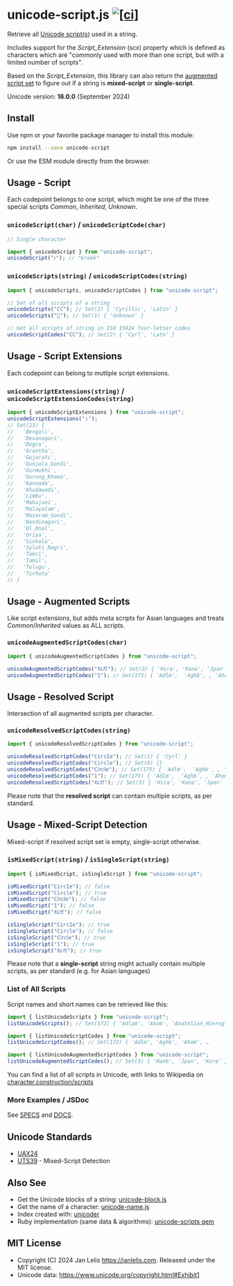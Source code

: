 # unicode-script.js [![[ci]](https://github.com/janlelis/unicode-script.js/workflows/Test/badge.svg)](https://github.com/janlelis/unicode-script.js/actions?query=workflow%3ATest)

Retrieve all [Unicode script(s)](https://en.wikipedia.org/wiki/Script_%28Unicode%29) used in a string.

Includes support for the _Script_Extension_ (scx) property which is defined as characters which are "commonly used with more than one script, but with a limited number of scripts".

Based on the _Script_Extension_, this library can also return the [augmented script set](https://www.unicode.org/reports/tr39/#def-augmented-script-set) to figure out if a string is **mixed-script** or **single-script**.

Unicode version: **16.0.0** (September 2024)

## Install

Use npm or your favorite package manager to install this module:

```sh
npm install --save unicode-script
```

Or use the ESM module directly from the browser.

## Usage - Script

Each codepoint belongs to one script, which might be one of the three special scripts _Common_, _Inherited_, _Unknown_.

### `unicodeScript(char)` / `unicodeScriptCode(char)`

```js
// Single character

import { unicodeScript } from "unicode-script";
unicodeScript("ᴦ"); // "Greek"
```

### `unicodeScripts(string)` / `unicodeScriptCodes(string)`

```js
import { unicodeScripts, unicodeScriptCodes } from "unicode-script";

// Set of all scripts of a string
unicodeScripts("СC"); // Set(2) { 'Cyrillic', 'Latin' }
unicodeScripts("𐱐"); // Set(1) { 'Unknown' }

// Get all scripts of string in ISO 15924 four-letter codes
unicodeScriptCodes("СC"); // Set(2) { 'Cyrl', 'Latn' }
```

## Usage - Script Extensions

Each codepoint can belong to mutliple script extensions.

### `unicodeScriptExtensions(string)` / `unicodeScriptExtensionCodes(string)`

```js
import { unicodeScriptExtensions } from "unicode-script";
unicodeScriptExtensions("॥");
// Set(23) {
//   'Bengali',
//   'Devanagari',
//   'Dogra',
//   'Grantha',
//   'Gujarati',
//   'Gunjala_Gondi',
//   'Gurmukhi',
//   'Gurung_Khema',
//   'Kannada',
//   'Khudawadi',
//   'Limbu',
//   'Mahajani',
//   'Malayalam',
//   'Masaram_Gondi',
//   'Nandinagari',
//   'Ol_Onal',
//   'Oriya',
//   'Sinhala',
//   'Syloti_Nagri',
//   'Takri',
//   'Tamil',
//   'Telugu',
//   'Tirhuta'
// }
```

## Usage - Augmented Scripts

Like script extensions, but adds meta scripts for Asian languages and treats _Common_/_Inherited_ values as ALL scripts.

### `unicodeAugmentedScriptCodes(char)`

```js
import { unicodeAugmentedScriptCodes } from "unicode-script";

unicodeAugmentedScriptCodes("ねガ"); // Set(3) { 'Hira', 'Kana', 'Jpan' }
unicodeAugmentedScriptCodes("1"); // Set(175) { 'Adlm',  'Aghb', , 'Ahom', … }
```

## Usage - Resolved Script

Intersection of all augmented scripts per character.

### `unicodeResolvedScriptCodes(string)`

```js
import { unicodeResolvedScriptCodes } from "unicode-script";

unicodeResolvedScriptCodes("СігсӀе"); // Set(1) { 'Cyrl' }
unicodeResolvedScriptCodes("Сirсlе"); // Set(0) {}
unicodeResolvedScriptCodes("𝖢𝗂𝗋𝖼𝗅𝖾"); // Set(175) { 'Adlm',  'Aghb', , 'Ahom', … }
unicodeResolvedScriptCodes("1"); // Set(175) { 'Adlm',  'Aghb', , 'Ahom', … }
unicodeResolvedScriptCodes("ねガ"); // Set(3) { 'Hira', 'Kana', 'Jpan' }
```

Please note that the **resolved script** can contain multiple scripts, as per standard.

## Usage - Mixed-Script Detection

Mixed-script if resolved script set is empty, single-script otherwise.

### `isMixedScript(string)` / `isSingleScript(string)`

```js
import { isMixedScript, isSingleScript } from "unicode-script";

isMixedScript("СігсӀе"); // false
isMixedScript("Сirсlе"); // true
isMixedScript("𝖢𝗂𝗋𝖼𝗅𝖾"); // false
isMixedScript("1"); // false
isMixedScript("ねガ"); // false

isSingleScript("СігсӀе"); // true
isSingleScript("Сirсlе"); // false
isSingleScript("𝖢𝗂𝗋𝖼𝗅𝖾"); // true
isSingleScript("1"); // true
isSingleScript("ねガ"); // true
```

Please note that a **single-script** string might actually contain multiple scripts, as per standard (e.g. for Asian languages)

### List of All Scripts

Script names and short names can be retrieved like this:

```js
import { listUnicodeScripts } from "unicode-script";
listUnicodeScripts(); // Set(172) { 'Adlam', 'Ahom', 'Anatolian_Hieroglyphs', …

import { listUnicodeScriptCodes } from "unicode-script";
listUnicodeScriptCodes(); // Set(172) { 'Adlm', 'Aghb', 'Ahom', …

import { listUnicodeAugmentedScriptCodes } from "unicode-script";
listUnicodeAugmentedScriptCodes(); // Set(3) { 'Hanb', 'Jpan', 'Kore' }
```

You can find a list of all scripts in Unicode, with links to Wikipedia on [character.construction/scripts](https://character.construction/scripts)

### More Examples / JSDoc

See [SPECS](/test/unicode-script.test.js) and [DOCS](/docs/unicode-script.md).

## Unicode Standards

- [UAX24](https://www.unicode.org/reports/tr24/)
- [UTS39](https://www.unicode.org/reports/tr39/#Detection_Mechanisms) - Mixed-Script Detection

## Also See

- Get the Unicode blocks of a string: [unicode-block.js](https://github.com/janlelis/unicode-block.js)
- Get the name of a character: [unicode-name.js](https://github.com/janlelis/unicode-name.js)
- Index created with: [unicoder](https://github.com/janlelis/unicoder)
- Ruby implementation (same data & algorithms): [unicode-scripts gem](https://github.com/janlelis/unicode-scripts)

## MIT License

- Copyright (C) 2024 Jan Lelis <https://janlelis.com>. Released under the MIT license.
- Unicode data: https://www.unicode.org/copyright.html#Exhibit1
